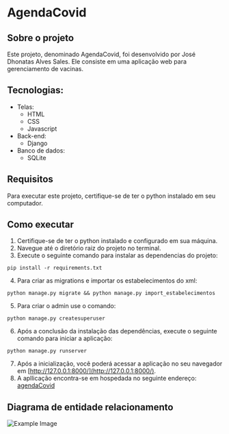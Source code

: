 # AgendaCovid

## Sobre o projeto
Este projeto, denominado AgendaCovid, foi desenvolvido por José Dhonatas Alves Sales. Ele consiste em uma aplicação web para gerenciamento de vacinas.

## Tecnologias:
- Telas:
  - HTML
  - CSS
  - Javascript
- Back-end:
  - Django
- Banco de dados:
  - SQLite 

## Requisitos
Para executar este projeto, certifique-se de ter o python instalado em seu computador.

## Como executar

1. Certifique-se de ter o python instalado e configurado em sua máquina.
2. Navegue até o diretório raiz do projeto no terminal.
3. Execute o seguinte comando para instalar as dependencias do projeto:
```shell script
pip install -r requirements.txt
```
4. Para criar as migrations e importar os estabelecimentos do xml:
```shell script
python manage.py migrate && python manage.py import_estabelecimentos
```
5. Para criar o admin use o comando:
```shell script
python manage.py createsuperuser
```
6. Após a conclusão da instalação das dependências, execute o seguinte comando para iniciar a aplicação:
```shell script
python manage.py runserver
```
7. Após a inicialização, você poderá acessar a aplicação no seu navegador em [http://127.0.0.1:8000/](http://127.0.0.1:8000/).
8. A apllicação encontra-se em hospedada no seguinte endereço: [agendaCovid](https://agendacovid.josedhonatas.ninja/)
## Diagrama de entidade relacionamento
![Example Image](https://drive.google.com/uc?id=17Ol6I8_7ajKzDtJJyUZGCnMJaseykNjL)




